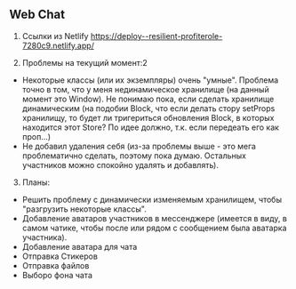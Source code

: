 ## Web Chat

1. Ссылки из Netlify
   https://deploy--resilient-profiterole-7280c9.netlify.app/

2. Проблемы на текущий момент:2

- Некоторые классы (или их экземпляры) очень "умные". Проблема точно в том, что у меня нединамическое хранилище (на данный момент это Window). Не понимаю пока, если сделать хранилище динамическим (на подобии Block, что если делать стору setProps хранилищу, то будет ли тригериться обновления Block, в которых находится этот Store? По идее должно, т.к. если передеать его как проп...)
- Не добавил удаления себя (из-за проблемы выше - это мега проблематично сделать, поэтому пока думаю. Остальных участников можно спокойно удалять и добавлять).

3. Планы:

- Решить проблему с динамически изменяемым хранилищем, чтобы "разгрузить некоторые классы".
- Добавление аватаров участников в мессенджере (имеется в виду, в самом чатике, чтобы после или рядом с сообщением была аватарка участника).
- Добавление аватара для чата
- Отправка Стикеров
- Отправка файлов
- Выборо фона чата
